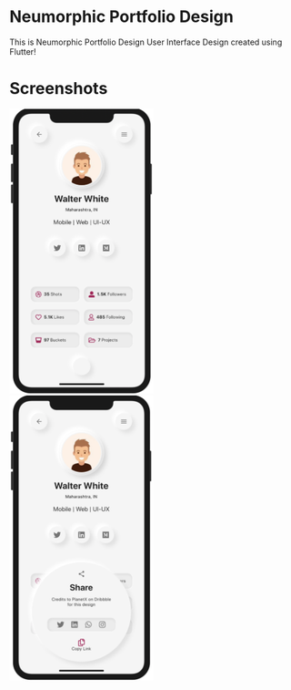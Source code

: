 # Neumorphic Portfolio Design

This is Neumorphic Portfolio Design User Interface Design created using Flutter!

# Screenshots

<img src="/Screenshot 2020-04-15 at 6.57.41 PM.png" height="500em" />      <img src="/Screenshot 2020-04-15 at 6.58.53 PM.png" height="500em" />          
